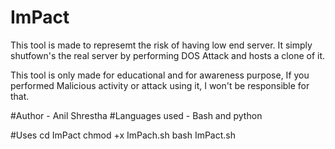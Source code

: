# ImPact
This tool is made to represemt the risk of 
having low end server. It simply shutfown's
the real server by performing DOS Attack and 
hosts a clone of it. 

This tool is only made for educational and
for awareness purpose, If you performed
Malicious activity or attack using it, I won't
be responsible for that.

#Author - Anil Shrestha
#Languages used - Bash and python

#Uses
cd ImPact
chmod +x ImPach.sh
bash ImPact.sh

